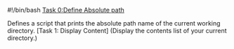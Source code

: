 #!/bin/bash
[Task 0:Define Absolute path](0-current_working_directory)

Defines a script that prints the absolute path name of the current working directory.
[Task 1: Display Content] (Display the contents list of your current directory.)
